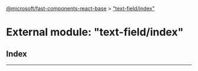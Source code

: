 [@microsoft/fast-components-react-base](../README.md) > ["text-field/index"](../modules/_text_field_index_.md)

# External module: "text-field/index"

## Index

---

